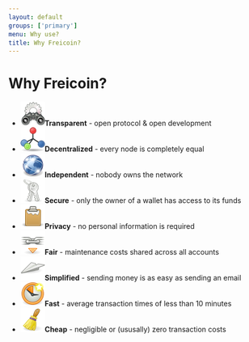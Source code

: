 ```yaml
---
layout: default
groups: ['primary']
menu: Why use?
title: Why Freicoin?
---
```


<h1>Why Freicoin?</h1>

<div>
	<ul class="big_icons">
		<li><img src="/static/images/why/transparency.png" /><b>Transparent</b> - open protocol &amp; open development</li>
		<li><img src="/static/images/why/decentralization.png" /><b>Decentralized</b> - every node is completely equal</li>
		<li><img src="/static/images/why/independence.png" /><b>Independent</b> - nobody owns the network</li>
		<li><img src="/static/images/why/security.png" /><b>Secure</b> - only the owner of a wallet has access to its funds</li>
		<li><img src="/static/images/why/privacy.png" /><b>Privacy</b> - no personal information is required</li>
		<li><img src="/static/images/why/fairness.png" /><b>Fair</b> - maintenance costs shared across all accounts</li>
		<li><img src="/static/images/why/simplicity.png" /><b>Simplified</b> - sending money is as easy as sending an email</li>
		<li><img src="/static/images/why/speed.png" /><b>Fast</b> - average transaction times of less than 10 minutes</li>
		<li><img src="/static/images/why/cheapness.png" /><b>Cheap</b> - negligible or (ususally) zero transaction costs</li>
	</ul>
</div>
